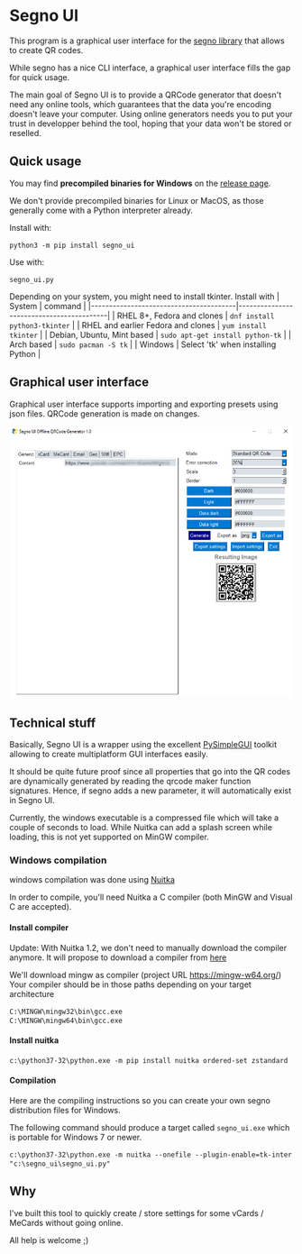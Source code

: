 # Segno UI

This program is a graphical user interface for the [segno library](https://github.com/heuer/segno) that allows to create QR codes.

While segno has a nice CLI interface, a graphical user interface fills the gap for quick usage.

The main goal of Segno UI is to provide a QRCode generator that doesn't need any online tools, which guarantees that the data you're encoding doesn't leave your computer.
Using online generators needs you to put your trust in developper behind the tool, hoping that your data won't be stored or reselled.

## Quick usage

You may find **precompiled binaries for Windows** on the [release page](https://github.com/netinvent/segno_ui/releases).

We don't provide precompiled binaries for Linux or MacOS, as those generally come with a Python interpreter already.

Install with:
```
python3 -m pip install segno_ui
```

Use with:
```
segno_ui.py
```

Depending on your system, you might need to install tkinter. Install with
| System                                 | command                                  |
|----------------------------------------|------------------------------------------|
| RHEL 8+, Fedora and clones             | `dnf install python3-tkinter`            |
| RHEL and earlier Fedora and clones     | `yum install tkinter`                    |
| Debian, Ubuntu, Mint based             | `sudo apt-get install python-tk`         |
| Arch based                             | `sudo pacman -S tk`                      |
| Windows                                | Select 'tk' when installing Python       |

## Graphical user interface

Graphical user interface supports importing and exporting presets using json files.
QRCode generation is made on changes.

![image](pics/screenshot_202211300101.png)


## Technical stuff

Basically, Segno UI is a wrapper using the excellent [PySimpleGUI](https://github.com/PySimpleGUI/PySimpleGUI) toolkit allowing to create multiplatform GUI interfaces easily.

It should be quite future proof since all properties that go into the QR codes are dynamically generated by reading the qrcode maker function signatures.
Hence, if segno adds a new parameter, it will automatically exist in Segno UI.

Currently, the windows executable is a compressed file which will take a couple of seconds to load.
While Nuitka can add a splash screen while loading, this is not yet supported on MinGW compiler.

### Windows compilation

windows compilation was done using [Nuitka](https://github.com/nuitka/nuitka)

In order to compile, you'll need Nuitka a C compiler (both MinGW and Visual C are accepted).

#### Install compiler

Update: With Nuitka 1.2, we don't need to manually download the compiler anymore. It will propose to download a compiler from [here](https://github.com/brechtsanders/winlibs_mingw/releases/download/11.3.0-14.0.3-10.0.0-msvcrt-r3/winlibs-i686-posix-dwarf-gcc-11.3.0-llvm-14.0.3-mingw-w64msvcrt-10.0.0-r3.zip)


We'll download mingw as compiler (project URL https://mingw-w64.org/)
Your compiler should be in those paths depending on your target architecture
```
C:\MINGW\mingw32\bin\gcc.exe
C:\MINGW\mingw64\bin\gcc.exe
```

#### Install nuitka
```
c:\python37-32\python.exe -m pip install nuitka ordered-set zstandard
```

#### Compilation

Here are the compiling instructions so you can create your own segno distribution files for Windows.

The following command should produce a target called `segno_ui.exe` which is portable for Windows 7 or newer.
```
c:\python37-32\python.exe -m nuitka --onefile --plugin-enable=tk-inter "c:\segno_ui\segno_ui.py"
```

## Why

I've built this tool to quickly create / store settings for some vCards / MeCards without going online.

All help is welcome ;)

